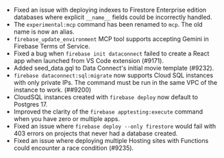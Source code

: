 - Fixed an issue with deploying indexes to Firestore Enterprise edition databases where explicit `__name__` fields could be incorrectly handled.
- The `experimental:mcp` command has been renamed to `mcp`. The old name is now an alias.
- `firebase_update_environment` MCP tool supports accepting Gemini in Firebase Terms of Service.
- Fixed a bug when `firebase init dataconnect` failed to create a React app when launched from VS Code extension (#9171).
- Added seed_data.gql to Data Connect's initial movie template (#9232).
- `firebase dataconnect:sql:migrate` now supports Cloud SQL instances with only private IPs. The command must be run in the same VPC of the instance to work. (##9200)
- CloudSQL instances created with `firebase deploy` now default to Postgres 17.
- Improved the clarity of the `firebase apptesting:execute` command when you have zero or multiple apps.
- Fixed an issue where `firebase deploy --only firestore` would fail with 403 errors on projects that never had a database created.
- Fixed an issue where deploying multiple Hosting sites with Functions could encounter a race condition (#9235).
